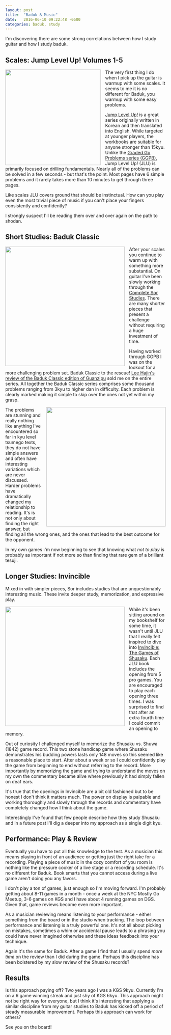 ```yaml
---
layout: post
title:  "Baduk & Music"
date:   2016-06-10 09:22:48 -0500
categories: baduk, study
---
```


I'm discovering there are some strong correlations between how I study
guitar and how I study baduk.

## Scales: Jump Level Up! Volumes 1-5

<image width="300" style="float: left; margin-right: 1em" src="http://swannodette.github.io/baduk/assets/images/jlu1.jpg"></image>

The very first thing I do when I pick up the guitar is warmup with
some scales. It seems to me it is no different for Baduk, you warmup
with some easy problems.

[Jump Level Up!](http://senseis.xmp.net/?JumpLevelUp) is a great
series originally written in Korean and then translated into
English. While targeted at younger players, the workbooks are suitable
for anyone stronger than 15kyu. Unlike the
[Graded Go Problems series (GGPB)](http://senseis.xmp.net/?GradedGoProblemsForBeginners),
Jump Level Up! (JLU) is primarily focused on drilling
fundamentals. Nearly all of the problems can be solved in a few
seconds - but that's the point. Most pages have 6 simple problems and
it rarely takes more than 10 minutes to get through three pages.

Like scales JLU covers ground that should be instinctual. How can you
play even the most trivial piece of music if you can't place your
fingers consistently and confidently?

I strongly suspect I'll be reading them over and over again on the
path to shodan.

## Short Studies: Baduk Classic

<image width="375" style="float: left; margin-right: 1em;" src="http://swannodette.github.io/baduk/assets/images/badukclassic.jpg"></image>
      
After your scales you continue to warm up with something more
substantial. On guitar I've been slowly working through the
[Complete Sor Studies](https://en.wikipedia.org/wiki/Methode_pour_la_Guitare).
There are many shorter pieces that present a challenge without
requiring a huge investment of time.

Having worked through GGPB I was on the lookout for a more challenging
problem set. Baduk Classic to the rescue!
[Lee Hajin's review of the Baduk Classic edition of Guanzipu](https://www.youtube.com/watch?v=HKxl3Jwqj1I)
sold me on the entire series. All together the Baduk Classic series
comprises some thousand problems ranging from 3kyu to higher dan in
difficulty. Each problem is clearly marked making it simple to skip
over the ones not yet within my grasp.

<image width="375" style="float: right; margin-left: 1em" width="300" src="http://swannodette.github.io/baduk/assets/images/guanzipu.jpg"></image>

The problems are stunning and really nothing like anything I've
encountered so far in kyu level tsumego texts, they do not have simple
answers and often have interesting variations which are never
discussed. Harder problems have dramatically changed my relationship
to reading. It's is not only about finding the right answer, but
finding all the wrong ones, and the ones that lead to the best outcome
for the opponent.

In my own games I'm now beginning to see that knowing what *not to
play* is probably as important if not more so than finding that
rare gem of a brilliant tesuji.

## Longer Studies: Invincible

Mixed in with simpler pieces, Sor includes studies that are
unquestionably interesting music. These invite deeper study,
memorization, and expressive play.

<image width="375" style="float:left; margin-right: 1em" src="http://swannodette.github.io/baduk/assets/images/shusaku.jpg"></image>

While it's been sitting around on my bookshelf for some time, it
wasn't until JLU that I really felt inspired to dive into
[Invincible: The Games of Shusaku](http://senseis.xmp.net/?Invincible). Each
JLU book includes the opening from 5 pro games. You are encouraged to
play each opening three times. I was surprised to find that after an
extra fourth time I could commit an opening to memory.

Out of curiosity I challenged myself to memorize the Shusaku vs. Shuwa
(1842) game record. This two stone handicap game where Shusaku
demonstrates his budding powers lasts only 148 moves so this seemed
like a reasonable place to start. After about a week or so I could
confidently play the game from beginning to end without referring to
the record. More importantly by memorizing the game and trying to
understand the moves on my own the commentary became alive where
previously it had simply fallen on deaf ears.

It's true that the openings in Invincible are a bit old fashioned but
to be honest I don't think it matters much. The power on display is
palpable and working thoroughly and slowly through the records and
commentary have completely changed how I think about the game.

Interestingly I've found that few people describe how they study
Shusaku and in a future post I'll dig a deeper into my approach as
a single digit kyu.

## Performance: Play & Review

Eventually you have to put all this knowledge to the test. As a musician
this means playing in front of an audience or getting just the right
take for a recording. Playing a piece of music in the cozy
comfort of you room is nothing like the pressure cooker of a live
stage or a recording schedule. It's no different for Baduk. Book
smarts that you cannot access during a live game aren't doing you any
favors.

I don't play a ton of games, just enough so I'm moving forward. I'm
probably getting about 8-11 games in a month - once a week at the NYC
Mostly Go Meetup, 3-6 games on KGS and I have about 4 running games on
DGS. Given that, game reviews become even more important.

As a musician reviewing means listening to your performance - either
something from the board or in the studio when tracking. The
loop between performance and listening is a truly powerful one. It's
not all about picking on mistakes, sometimes a whim or accidental
pause leads to a phrasing you could have never imagined
otherwise and these ideas feedback into your technique.

Again it's the same for Baduk. After a game I find that I usually
spend *more time* on the review than I did during the game. Perhaps
this discipline has been bolstered by my slow review of the Shusaku
records?

## Results

Is this approach paying off? Two years ago I was a KGS 9kyu. Currently
I'm on a 6 game winning streak and just shy of KGS 6kyu. This approach
might not be right way for everyone, but I think it's interesting that
applying a similar discipline from my guitar studies to Baduk has
kicked off a period of steady measurable improvement. Perhaps this
approach can work for others?

See you on the board!
